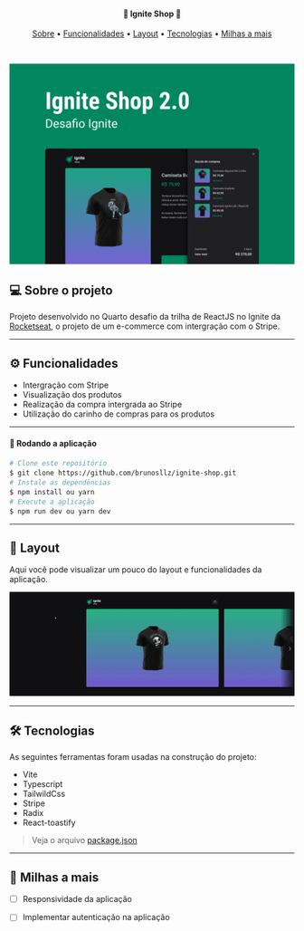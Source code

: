 
<h4 align="center">
 🛒 Ignite Shop 🛒
</h4>

<p align="center">
  <a href="#--sobre-o-projeto">Sobre</a> •
  <a href="#-%EF%B8%8F-funcionalidades">Funcionalidades</a> •
  <a href="#--layout">Layout</a> •
  <a href="#--tecnologias">Tecnologias</a> •
  <a href="#--milhas-a-mais">Milhas a mais</a> 
</p>

<br/>

![](https://github.com/brunosllz/ignite-shop/blob/main/src/assets/cover-github.png)

## [](https://github.com/brunosllz/ignite-shop#--sobre-o-projeto) 💻 Sobre o projeto

Projeto desenvolvido no Quarto desafio da trilha de ReactJS no Ignite da [Rocketseat](https://www.rocketseat.com.br/), o projeto de um e-commerce com intergração com o Stripe.

---

## [](https://github.com/brunosllz/ignite-shop#-%EF%B8%8F-funcionalidades) ⚙️ Funcionalidades

- Intergração com Stripe
- Visualização dos produtos
- Realização da compra intergrada ao Stripe
- Utilização do carinho de compras para os produtos

---

#### 🧭 Rodando a aplicação
```bash
# Clone este repositório
$ git clone https://github.com/brunosllz/ignite-shop.git
# Instale as dependências
$ npm install ou yarn
# Execute a aplicação
$ npm run dev ou yarn dev

```

---

## [](https://github.com/brunosllz/ignite-shop#--layout) 🔖 Layout

 Aqui você pode visualizar um pouco do layout e funcionalidades da aplicação.
 
 ![gif](https://github.com/brunosllz/ignite-shop/blob/main/src/assets/gif-github.gif)

---

## [](https://github.com/brunosllz//ignite-shop#--tecnologias) 🛠 Tecnologias

As seguintes ferramentas foram usadas na construção do projeto:

- Vite
- Typescript
- TailwildCss
- Stripe
- Radix
- React-toastify


> Veja o arquivo [package.json](https://github.com/brunosllz/ignite-shop/blob/main/package.json)
---

## [](https://github.com/brunosllz/ignite-shop#--milhas-a-mais) 🚀 Milhas a mais 

- [ ] Responsividade da aplicação
- [ ] Implementar autenticação na aplicação
 
